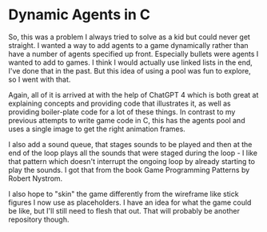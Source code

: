 # Dynamic Agents in C

So, this was a problem I always tried to solve as a kid but could never get straight. I wanted a way to add agents to a game dynamically rather than have a number of agents specified up front. Especially bullets were agents I wanted to add to games. I think I would actually use linked lists in the end, I've done that in the past. But this idea of using a pool was fun to explore, so I went with that.

Again, all of it is arrived at with the help of ChatGPT 4 which is both great at explaining concepts and providing code that illustrates it, as well as providing boiler-plate code for a lot of these things. In contrast to my previous attempts to write game code in C, this has the agents pool and uses a single image to get the right animation frames.

I also add a sound queue, that stages sounds to be played and then at the end of the loop plays all the sounds that were staged during the loop - I like that pattern which doesn't interrupt the ongoing loop by already starting to play the sounds. I got that from the book Game Programming Patterns by Robert Nystrom.

I also hope to "skin" the game differently from the wireframe like stick figures I now use as placeholders. I have an idea for what the game could be like, but I'll still need to flesh that out. That will probably be another repository though.
